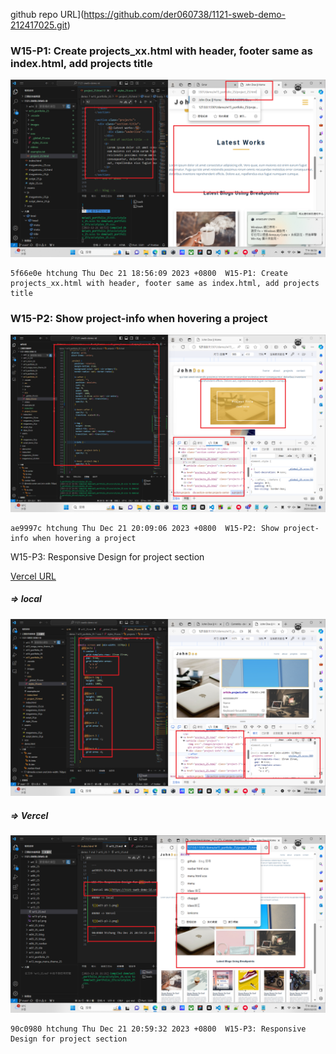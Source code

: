 github repo URL](https://github.com/der060738/1121-sweb-demo-212417025.git)

### W15-P1: Create projects_xx.html with header, footer same as index.html, add projects title
 
![](w15-p1.png)
 
```
5f66e0e htchung Thu Dec 21 18:56:09 2023 +0800  W15-P1: Create projects_xx.html with header, footer same as index.html, add projects title
```

### W15-P2: Show project-info when hovering a project
 
![](w15-p2.png)
 
```
ae9997c htchung Thu Dec 21 20:09:06 2023 +0800  W15-P2: Show project-info when hovering a project
```

W15-P3: Responsive Design for project section
 
[Vercel URL](https://1121-sweb-demo-id.vercel.app/demo/w15_portfolio_25/)
 
##### => local
 
![](w15-p3-1.png)
 
##### => Vercel
 
![](w15-p3-2.png)
 
```
90c0980 htchung Thu Dec 21 20:59:32 2023 +0800  W15-P3: Responsive Design for project section
```
 
 